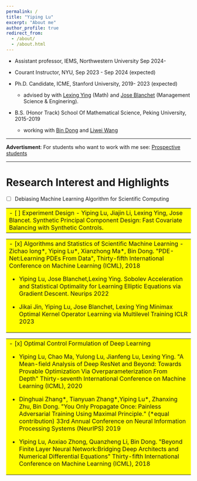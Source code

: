 ```yaml
---
permalink: /
title: "Yiping Lu"
excerpt: "About me"
author_profile: true
redirect_from: 
  - /about/
  - /about.html
---
```




- Assistant professor, IEMS, Northwestern University Sep 2024- 

- Courant Instructor, NYU, Sep 2023 - Sep 2024 (expected)

- Ph.D. Candidate, ICME, Stanford University, 2019- 2023 (expected)
  -  advised by with [Lexing Ying](https://web.stanford.edu/~lexing/) (Math) and [Jose Blanchet](https://scholar.google.com/citations?user=O24CcQQAAAAJ) (Management Science & Enginering).



- B.S. (Honor Track)  School Of Mathematical Science, Peking University, 2015-2019
  - working with [Bin Dong](http://faculty.bicmr.pku.edu.cn/~dongbin/) and [Liwei Wang](http://www.liweiwang-pku.com/) 

___

**Advertisment**: For students who want to work with me see: [Prospective students](https://docs.google.com/document/d/1PGZgc0EcAZrYt7PxAo7_jLOPztWU3Fko5gYq0bXtMnc/edit?usp=sharing)

---

# Research Interest and Highlights

- [ ] Debiasing Machine Learning Algorithm for Scientific Computing

<table><tr><td bgcolor=yellow>
- [ ] Experiment Design
  - Yiping Lu, Jiajin Li, Lexing Ying, Jose Blancet. Synthetic Principal Component Design: Fast Covariate Balancing with Synthetic Controls.
 </td></tr></table>
  
<table><tr><td bgcolor=yellow>  
- [x] Algorithms and Statistics of Scientific Machine Learning
  - Zichao long*, Yiping Lu*, Xianzhong Ma*, Bin Dong. "PDE-Net:Learning PDEs From Data", Thirty-fifth International Conference on Machine Learning (ICML), 2018

  - Yiping Lu, Jose Blanchet,Lexing Ying. Sobolev Acceleration and Statistical Optimality for Learning Elliptic Equations via Gradient Descent. Neurips 2022

  - Jikai Jin, Yiping Lu, Jose Blanchet, Lexing Ying Minimax Optimal Kernel Operator Learning via Multilevel Training ICLR 2023
 </td></tr></table>
 

<table><tr><td bgcolor=yellow>  
- [x] Optimal Control Formulation of Deep Learning

  - Yiping Lu, Chao Ma, Yulong Lu, Jianfeng Lu, Lexing Ying. "A Mean-field Analysis of Deep ResNet and Beyond: Towards Provable Optimization Via Overparameterization From Depth" Thirty-seventh International Conference on Machine Learning (ICML), 2020

  - Dinghuai Zhang*, Tianyuan Zhang*,Yiping Lu*, Zhanxing Zhu, Bin Dong. "You Only Propagate Once: Painless Adversarial Training Using Maximal Principle." (*equal contribution) 33rd Annual Conference on Neural Information Processing Systems (NeurIPS) 2019

  - Yiping Lu, Aoxiao Zhong, Quanzheng Li, Bin Dong. "Beyond Finite Layer Neural Network:Bridging Deep Architects and Numerical Differential Equations" Thirty-fifth International Conference on Machine Learning (ICML), 2018
</td></tr></table>

